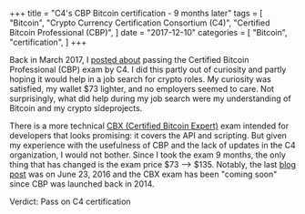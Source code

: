 +++
title = "C4's CBP Bitcoin certification - 9 months later"
tags = [
    "Bitcoin",
    "Crypto Currency Certification Consortium (C4)",
    "Certified Bitcoin Professional (CBP)",
]
date = "2017-12-10"
categories = [
    "Bitcoin",
    "certification",
]
+++

Back in March 2017, I [posted about](http://charlesjlee.com/post/c4-certified-bitcoin-professional/) passing the Certified Bitcoin Professional (CBP) exam by C4. I did this partly out of curiosity and partly hoping it would help in a job search for crypto roles. My curiosity was satisfied, my wallet \$73 lighter, and no employers seemed to care. Not surprisingly, what did help during my job search were my understanding of Bitcoin and my crypto sideprojects.

There is a more technical [CBX (Certified Bitcoin Expert)](https://cryptoconsortium.org/certifications/CBX) exam intended for developers that looks promising: it covers the API and scripting. But given my experience with the usefulness of CBP and the lack of updates in the C4 organization, I would not bother. Since I took the exam 9 months, the only thing that has changed is the exam price \$73 --> \$135. Notably, the last [blog post](http://blog.cryptoconsortium.org
) was on June 23, 2016 and the CBX exam has been "coming soon" since CBP was launched back in 2014.

Verdict: Pass on C4 certification